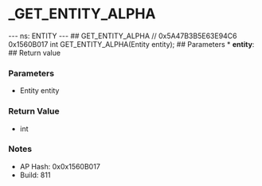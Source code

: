 # _GET_ENTITY_ALPHA

--- ns: ENTITY --- ## GET_ENTITY_ALPHA  // 0x5A47B3B5E63E94C6 0x1560B017 int GET_ENTITY_ALPHA(Entity entity);   ## Parameters * **entity**:  ## Return value

### Parameters
* Entity entity

### Return Value
* int

### Notes
* AP Hash: 0x0x1560B017
* Build: 811


